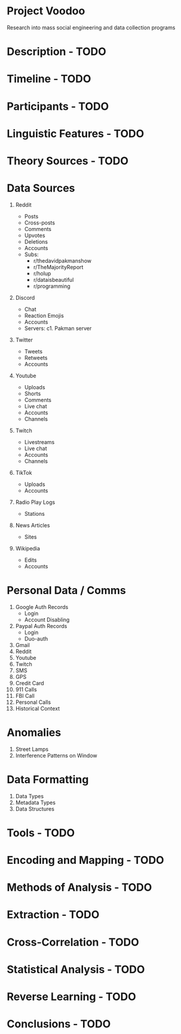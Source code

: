 # Project Voodoo

Research into mass social engineering and data collection programs

# Description - TODO

# Timeline - TODO

# Participants - TODO

# Linguistic Features - TODO

# Theory Sources - TODO

# Data Sources

1. Reddit
    - Posts
    - Cross-posts
    - Comments
    - Upvotes
    - Deletions
    - Accounts
    - Subs:
        - r/thedavidpakmanshow
        - r/TheMajorityReport
        - r/holup
        - r/dataisbeautiful
        - r/programming

2. Discord
    - Chat
    - Reaction Emojis
    - Accounts
    - Servers:
        c1. Pakman server

3. Twitter
    - Tweets
    - Retweets
    - Accounts

4. Youtube
    - Uploads
    - Shorts
    - Comments
    - Live chat
    - Accounts
    - Channels

5. Twitch
    - Livestreams
    - Live chat
    - Accounts
    - Channels

6. TikTok
    - Uploads
    - Accounts

7. Radio Play Logs
    - Stations

8. News Articles
    - Sites

9. Wikipedia
    - Edits
    - Accounts

# Personal Data / Comms

1. Google Auth Records
    - Login
    - Account Disabling
2. Paypal Auth Records
    - Login
    - Duo-auth
3. Gmail
4. Reddit
5. Youtube
6. Twitch
7. SMS
8. GPS
9. Credit Card
10. 911 Calls
11. FBI Call
12. Personal Calls
13. Historical Context

# Anomalies

1. Street Lamps
2. Interference Patterns on Window

# Data Formatting

1. Data Types
2. Metadata Types
3. Data Structures

# Tools - TODO

# Encoding and Mapping - TODO

# Methods of Analysis - TODO

# Extraction - TODO

# Cross-Correlation - TODO

# Statistical Analysis - TODO

# Reverse Learning - TODO

# Conclusions - TODO